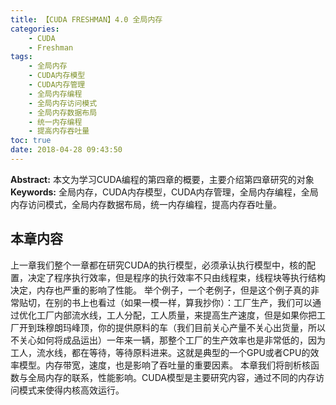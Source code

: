 ```yaml
---
title: 【CUDA FRESHMAN】4.0 全局内存
categories:
    - CUDA
    - Freshman
tags:
    - 全局内存
    - CUDA内存模型
    - CUDA内存管理
    - 全局内存编程
    - 全局内存访问模式
    - 全局内存数据布局
    - 统一内存编程
    - 提高内存吞吐量
toc: true
date: 2018-04-28 09:43:50
---
```


**Abstract:** 本文为学习CUDA编程的第四章的概要，主要介绍第四章研究的对象
**Keywords:** 全局内存，CUDA内存模型，CUDA内存管理，全局内存编程，全局内存访问模式，全局内存数据布局，统一内存编程，提高内存吞吐量。

<!--more-->
## 本章内容
上一章我们整个一章都在研究CUDA的执行模型，必须承认执行模型中，核的配置，决定了程序执行效率，但是程序的执行效率不只由线程束，线程块等执行结构决定，内存也严重的影响了性能。
举个例子，一个老例子，但是这个例子真的非常贴切，在别的书上也看过（如果一模一样，算我抄你）：工厂生产，我们可以通过优化工厂内部流水线，工人分配，工人质量，来提高生产速度，但是如果你把工厂开到珠穆朗玛峰顶，你的提供原料的车（我们目前关心产量不关心出货量，所以不关心如何将成品运出）一年来一辆，那整个工厂的生产效率也是非常低的，因为工人，流水线，都在等待，等待原料进来。这就是典型的一个GPU或者CPU的效率模型。内存带宽，速度，也是影响了吞吐量的重要因素。
本章我们将剖析核函数与全局内存的联系，性能影响。CUDA模型是主要研究内容，通过不同的内存访问模式来使得内核高效运行。
